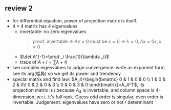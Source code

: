## review 2
- for differential equation, power of projection matrix is itself.
- $4\times 4$ matrix has 4 eigenvalues
    - invertable: no zero eigenvalues
        > proof: invertable -> $Ax=0$ must be $x=0$ -> $\lambda =0,Ax=0x,x=0$
    - $\det A^{-1}=\prod _i \frac{1}{\lambda _i}$
    - trace of $A+I=\sum \lambda +4$
- see complex eigenvalues to judge convergence: write as exponent form, see its arg(幅角) so we get its power and trendency
- special matrix and find law: $A_4=\begin{bmatrix} 0 & 1 & 0 & 0 \\ 1 & 0 & 2 & 0\\ 0 & 2 & 0 & 3 \\ 0 & 0 & 3 & 0 \end{bmatrix}=A_4^T$, its projection matrix is $I$ because $A_4$ is invertable, and column space is 4-dimension, w.r.t. it's full rank. Guess odd order is singular, even order is invertable. Judgement: eigenvalues have zero or not / determinant
